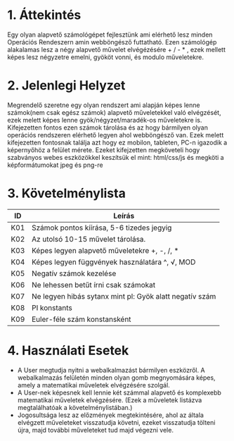 1\. Áttekintés
==============
Egy olyan alapvető számológépet fejlesztünk ami elérhető lesz minden Operációs Rendeszern amin webböngésző futtatható. Ezen számológép alakalamas lesz a négy alapvető művelet elvégézésére + / - * , ezek mellett képes lesz négyzetre emelni, gyököt vonni, és modulo műveletekre.

2\. Jelenlegi Helyzet 
=====================
Megrendelő szeretne egy olyan rendszert
ami alapján képes lenne számok(nem csak egész számok) alapvető műveletekkel való elvégzését, ezek melett képes lenne gyök/négyzet/maradék-os műveletekre is. Kifejezetten fontos ezen számok tárolása és az hogy bármilyen olyan operációs rendszeren elérhető legyen ahol webböngésző van. Ezek melett kifejezetten fontosnak találja azt hogy ez mobilon, tableten, PC-n igazodik a képernyőhöz a felület mérete. Ezeket kifejzetten megköveteli hogy szabványos webes eszközökkel keszítsük el mint: html/css/js és megköti a képformátumokat jpeg és png-re

3\. Követelménylista
====================
| ID | Leírás |
|----| ------ |
|K01| Számok pontos kíírása, 5-6 tizedes jegyig|
|K02| Az utolsó 10-15 művelet tárolása.|
|K03| Képes legyen alapvető műveletekre +, -, /, *|
|K04| Képes legyen függvények használatára ^, √, MOD|
|K05| Negatív számok kezelése|
|K06| Ne lehessen betűt írni csak számokat|
|K07| Ne legyen hibás sytanx mint pl: Gyök alatt negatív szám|
|K08| PI konstants|
|K09| Euler-féle szám konstansként|

4\. Használati Esetek
===============================
- A User megtudja nyitni a webalkalmazást bármilyen eszközről. A webalkalmazás felületén minden olyan gomb megnyomására képes, amely a matematikai műveletek elvégzésére szolgál.
- A User-nek képesnek kell lennie két számmal alapvető és komplexebb matematikai műveletek elvégzésére. (Ezek a műveletek listázva megtalálhatóak a követelménylistában.)
- Jogosultsága lesz az előzmények megtekintésére, ahol az általa elvégzett műveleteket visszatudja követni, ezeket visszatudja tölteni újra, majd további műveleteket tud majd végezni vele.